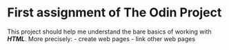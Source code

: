 # First assignment of The Odin Project

This project should help me understand the bare basics of working with ***HTML***. More precisely:
    - create web pages
    - link other web pages
